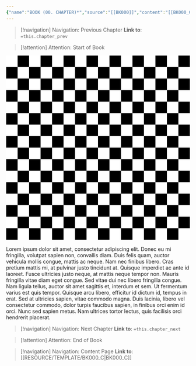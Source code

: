 ```yaml
---
{"name":"BOOK (00. CHAPTER)*","source":"[[BK000]]","content":"[[BK000_C|BK000_C]]","chapter_next":null,"chapter_prev":null,"complete":false,"review":null,"tags":["-release","-content"],"dg-publish":true,"aliases":"BK000_C00","permalink":"/resource/template/bk-000-c00/","dgPassFrontmatter":true}
---
```



> [!navigation] Navigation: Previous Chapter
> **Link to**: `=this.chapter_prev`


> [!attention] Attention: Start of Book

![placeholder.png|256](/img/user/RESOURCE/ASSET/OTHER/placeholder.png)

Lorem ipsum dolor sit amet, consectetur adipiscing elit. Donec eu mi fringilla, volutpat sapien non, convallis diam. Duis felis quam, auctor vehicula mollis congue, mattis ac neque. Nam nec finibus libero. Cras pretium mattis mi, at pulvinar justo tincidunt at. Quisque imperdiet ac ante id laoreet. Fusce ultricies justo neque, at mattis neque tempor non. Mauris fringilla vitae diam eget congue. Sed vitae dui nec libero fringilla congue. Nam ligula tellus, auctor sit amet sagittis et, interdum et sem. Ut fermentum varius est quis tempor. Quisque arcu libero, efficitur id dictum id, tempus in erat. Sed at ultricies sapien, vitae commodo magna. Duis lacinia, libero vel consectetur commodo, dolor turpis faucibus sapien, in finibus orci enim id orci. Nunc sed sapien metus. Nam ultrices tortor lectus, quis facilisis orci hendrerit placerat.


> [!navigation] Navigation: Next Chapter
> **Link to**: `=this.chapter_next`


> [!attention] Attention: End of Book

> [!navigation] Navigation: Content Page
> **Link to**: [[RESOURCE/TEMPLATE/BK000_C\|BK000_C]]